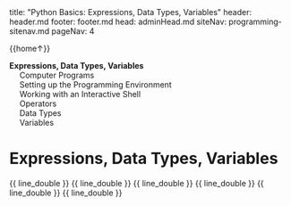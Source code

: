 <frontmatter>
title: "Python Basics: Expressions, Data Types, Variables"
header: header.md
footer: footer.md
head: adminHead.md
siteNav: programming-sitenav.md
pageNav: 4
</frontmatter>

<div class="website-content" id="main">
<div id="toc">

{{home↑}}
* [**Expressions, Data Types, Variables**](#expressions-data-types-variables)
  * [Computer Programs](#computer-programs)
  * [Setting up the Programming Environment](#setting-up-the-programming-environment)
  * [Working with an Interactive Shell](#working-with-an-interactive-shell)
  * [Operators](#operators)
  * [Data Types](#data-types)
  * [Variables](#variables)
  
</div>
<div id="main">

# Expressions, Data Types, Variables

<include src="../programs/text.md" />{{ line_double }}
<include src="../environment/text.md" />{{ line_double }}
<include src="../shell/text.md" />{{ line_double }}
<include src="../operators/text.md" />{{ line_double }}
<include src="../types/text.md" />{{ line_double }}
<include src="../variables/text.md" />{{ line_double }}

</div>
</div>